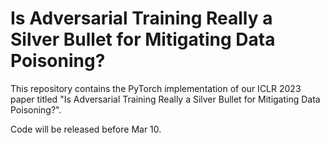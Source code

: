 # Is Adversarial Training Really a Silver Bullet for Mitigating Data Poisoning?

This repository contains the PyTorch implementation of our ICLR 2023 paper titled "Is Adversarial Training Really a Silver Bullet for Mitigating Data Poisoning?".

Code will be released before Mar 10.
